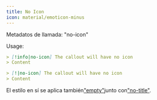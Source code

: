 ```yaml
---
title: No Icon
icon: material/emoticon-minus
---
```


Metadatos de llamada: "no-icon"

Usage:
```md
> [!info|no-icon] The callout will have no icon
> Content
```

```md
> [!|no-icon] The callout will have no icon
> Content
```

El estilo en sí se aplica también["empty"](../combined-styling/page-1.md)junto con["no-title"](../title-styling/page-1.md).